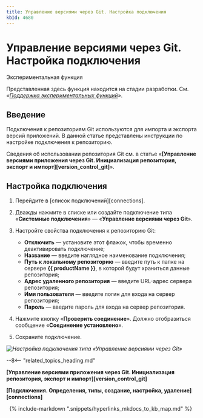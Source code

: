 ```yaml
---
title: Управление версиями через Git. Настройка подключения
kbId: 4680
---
```


# Управление версиями через Git. Настройка подключения

Экспериментальная функция

Представленная здесь функция находится на стадии разработки. См. *«[Поддержка экспериментальных функций](https://kb.comindware.ru/article.php?id=4579#mcetoc_1hsfq7ksu2)»*.

## Введение

Подключения к репозиториям Git используются для импорта и экспорта версий приложений. В данной статье представлены инструкции по настройке подключения к репозиторию.

Сведения об использовании репозитория Git см. в статье «**[Управление версиями  приложения через Git. Инициализация репозитория, экспорт и импорт][version_control_git]**».

## Настройка подключения

1. Перейдите в [список подключений][connections].
2. Дважды нажмите в списке или создайте подключение типа «**Системные подключения**» — «**Управление версиями через Git**».
3. Настройте свойства подключения к репозиторию Git:

    - **Отключить** — установите этот флажок, чтобы временно деактивировать подключение;
    - **Название** — введите наглядное наименование подключения;
    - **Путь к локальному репозиторию** — введите путь к папке на сервере **{{ productName }}**, в которой будут храниться данные репозитория;
    - **Адрес удаленного репозитория** — введите URL-адрес сервера репозитория;
    - **Имя пользователя** — введите логин для входа на сервер репозитория;
    - **Пароль** — введите пароль для входа на сервер репозитория.
4. Нажмите кнопку «**Проверить соединение**». Должно отобразиться сообщение «**Соединение установлено**».
5. Сохраните подключение.

_![Настройка подключения типа «Управление версиями через Git»](https://kb.comindware.ru/assets/git_connection_properties_edit.png)_

--8<-- "related_topics_heading.md"

**[Управление версиями  приложения через Git. Инициализация репозитория, экспорт и импорт][version_control_git]**

**[Подключения. Определения, типы, создание, настройка, удаление][connections]**



 
{% include-markdown ".snippets/hyperlinks_mkdocs_to_kb_map.md" %}
